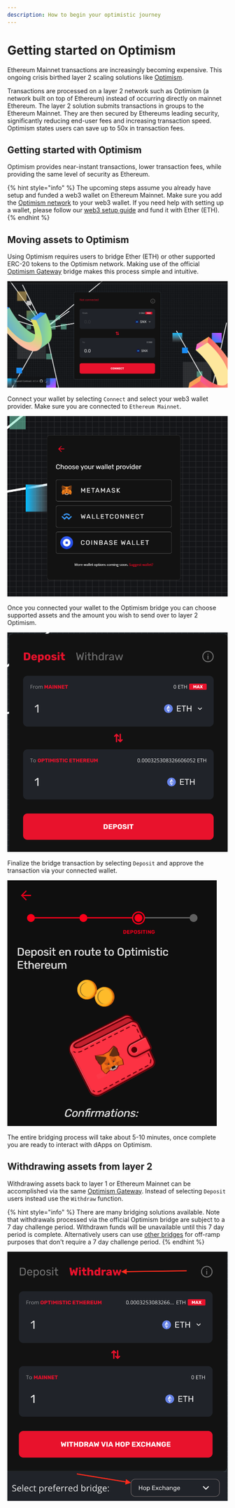 ```yaml
---
description: How to begin your optimistic journey
---
```


# Getting started on Optimism

Ethereum Mainnet transactions are increasingly becoming expensive. This ongoing crisis birthed layer 2 scaling solutions like [Optimism](https://optimism.io).

Transactions are processed on a layer 2 network such as Optimism (a network built on top of Ethereum) instead of occurring directly on mainnet Ethereum. The layer 2 solution submits transactions in groups to the Ethereum Mainnet. They are then secured by Ethereums leading security, significantly reducing end-user fees and increasing transaction speed. Optimism states users can save up to 50x in transaction fees.

## Getting started with Optimism

Optimism provides near-instant transactions, lower transaction fees, while providing the same level of security as Ethereum.

{% hint style="info" %}
The upcoming steps assume you already have setup and funded a web3 wallet on Ethereum Mainnet. Make sure you add the [Optimism network](https://chainid.link/?network=optimism) to your web3 wallet. If you need help with setting up a wallet, please follow our [web3 setup guide](https://blog.kwenta.io/installing-metamask) and fund it with Ether (ETH).
{% endhint %}

## Moving assets to Optimism

Using Optimism requires users to bridge Ether (ETH) or other supported ERC-20 tokens to the Optimism network. Making use of the official [Optimism Gateway](https://gateway.optimism.io) bridge makes this process simple and intuitive.

![Main Optimism Bridge Screen](<../../.gitbook/assets/Screen Shot 2021-12-07 at 9.10.03 AM.png>)

Connect your wallet by selecting `Connect` and select your web3 wallet provider. Make sure you are connected to `Ethereum Mainnet`.

![Select the connectivity option you would like to use ](../../.gitbook/assets/image.png)

Once you connected your wallet to the Optimism bridge you can choose supported assets and the amount you wish to send over to layer 2 Optimism.

![Official Bridge to Layer 2 Screen](<../../.gitbook/assets/Screen Shot 2021-12-07 at 9.14.56 AM.png>)

Finalize the bridge transaction by selecting `Deposit` and approve the transaction via your connected wallet.

![Deposit en Route Screen](../../.gitbook/assets/1hzJnfP81yYX8v7dRGJY48A.png)

The entire bridging process will take about 5-10 minutes, once complete you are ready to interact with dApps on Optimism.

## Withdrawing assets from layer 2

Withdrawing assets back to layer 1 or Ethereum Mainnet can be accomplished via the same [Optimism Gateway](https://gateway.optimism.io). Instead of selecting `Deposit` users instead use the `Withdraw` function.

{% hint style="info" %}
There are many bridging solutions available. Note that withdrawals processed via the official Optimism bridge are subject to a 7 day challenge period. Withdrawn funds will be unavailable until this 7 day period is complete. Alternatively users can use [other bridges](https://www.optimism.io/apps/bridges) for off-ramp purposes that don't require a 7 day challenge period.
{% endhint %}

![Withdraw from Layer 2 Ethereum](<../../.gitbook/assets/Screen Shot 2021-12-07 at 9.32.43 AM.png>)

